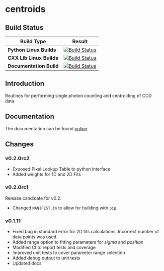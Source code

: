 # centroids

## Build Status


| Build Type | Result |
|---|:-----:|
| **Python Linux Builds** | [![Build Status](https://dev.azure.com/nsls-ii/centroids/_apis/build/status/NSLS-II.centroids?branchName=master&jobName=BuildPython)](https://dev.azure.com/nsls-ii/centroids/_build/latest?definitionId=3&branchName=master) |
| **CXX Lib Linux Builds** | [![Build Status](https://dev.azure.com/nsls-ii/centroids/_apis/build/status/NSLS-II.centroids?branchName=master&jobName=BuildLib)](https://dev.azure.com/nsls-ii/centroids/_build/latest?definitionId=3&branchName=master) |
| **Documentation Build** | [![Build Status](https://dev.azure.com/nsls-ii/centroids/_apis/build/status/NSLS-II.centroids?branchName=master&jobName=BuildDocs)](https://dev.azure.com/nsls-ii/centroids/_build/latest?definitionId=3&branchName=master) |

## Introduction

Routines for performing single photon counting and centroiding of CCD data

## Documentation

The documentation can be found [online](https://nsls-ii.github.io/centroids/).

## Changes

### v0.2.0rc2

* Exposed Pixel Lookup Table to python interface
* Added weights for 1D and 2D Fits

### v0.2.0rc1

Release candidate for v0.2.

* Changed `MANIFEST.in` to allow for building with `pip`.

### v0.1.11

* Fixed bug in standard error for 2D fits calculations. Incorrect number of data points was used.
* Added range option to fitting parameters for _sigma_ and _position_
* Modified CI to report tests and coverage
* Improved unit tests to cover parameter range selection
* Added debug output to unit tests
* Updated docs